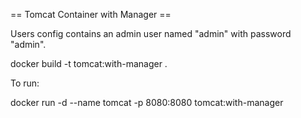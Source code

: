 
== Tomcat Container with Manager ==

Users config contains an admin user named "admin" with password "admin".

docker build -t tomcat:with-manager .

To run:

docker run -d --name tomcat -p 8080:8080 tomcat:with-manager

